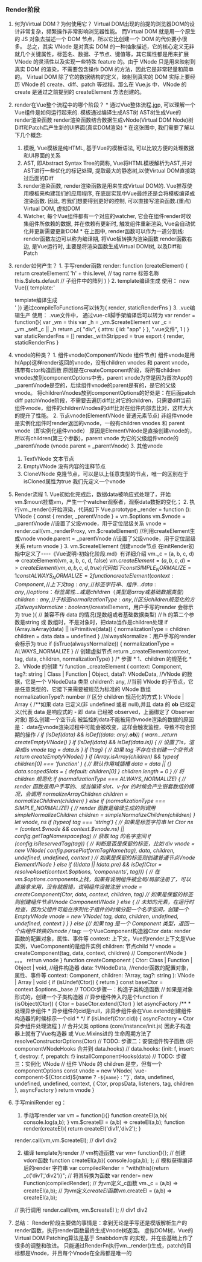 ### Render阶段
  1. 何为Virtual DOM？为何使用它？
    Virtual DOM出现的前提的浏览器DOM的设计非常复杂，频繁操作非常影响浏览器性能。
    而Virtual DOM 就是用一个原生的 JS 对象去描述一个 DOM 节点，所以它比创建一个 DOM 的代价要小很多。
    总之，其实 VNode 是对真实 DOM 的一种抽象描述，它的核心定义无非就几个关键属性，标签名、数据、子节点、键值等，其它属性都是用来扩展 VNode 的灵活性以及实现一些特殊 feature 的。由于 VNode 只是用来映射到真实 DOM 的渲染，不需要包含操作 DOM 的方法，因此它是非常轻量和简单的。
    Virtual DOM 除了它的数据结构的定义，映射到真实的 DOM 实际上要经历 VNode 的 create、diff、patch 等过程。那么在 Vue.js 中，VNode 的 create 是通过之前提到的 createElement 方法创建的。

  2. render在Vue整个流程中的哪个阶段？
    * 通过Vue整体流程.jgp, 可以理解一个Vue组件是如何运行起来的.
      模板通过编译生成AST树
      AST树生成Vue的render渲染函数
      render渲染函数结合数据生成vNode(Virtual DOM Node)树
      Diff和Patch后产生新的UI界面(真实DOM渲染)
    * 在这张图中, 我们需要了解以下几个概念:
      1. 模板, Vue模板是纯HTML, 基于Vue的模板语法, 可以比较方便的处理数据和UI界面的关系
      2. AST, 即Abstract Syntax Tree的简称, Vue将HTML模板解析为AST,并对AST进行一些优化的标记处理, 提取最大的静态树,以使Virtual DOM直接跳过后面的Diff
      3. render渲染函数, render渲染函数是用来生成Virtual DOM的. Vue推荐使用模板来构建我们的应用程序, 在底层实现中Vue最终还是会将模板编译成渲染函数. 因此, 若我们想要得到更好的控制, 可以直接写渲染函数.(重点)
      Virtual DOM, 虚拟DOM
      4. Watcher, 每个Vue组件都有一个对应的watcher, 它会在组件render时收集组件所依赖的数据, 并在依赖有更新时, 触发组件重新渲染, Vue会自动优化并更新需要更新DOM
    * 在上图中, render函数可以作为一道分割线:
      render函数左边可以称为编译期, 将Vue板转换为渲染函数
      render函数右边, 是Vue运行时, 主要是将渲染函数生成Virtual DOM树, 以及Diff和Patch

  3. render如何产生？
    1. 手写render函数
      render: function (createElement) {
        return createElement(
          'h' + this.level,   // tag name 标签名称
          this.$slots.default // 子组件中的阵列
        )
      }
    2. template编译生成
      使用：
        new Vue({
          template:'<div>template编译生成</div>'
        })
      通过compileToFunctions可以转为{ render, staticRenderFns }
    3. .vue编辑生产
      使用：
        .vue文件中，
        <template>
          <div id="app">
            .vue文件
          </div>
        </template>
      通过vue-cli脚手架编译后可以转为
        var render = function(){
          var _vm = this
          var _h = _vm.$createElement
          var _c = _vm._self._c || _h
          return _c(
            "div",
            { attrs: { id: "app" } },
            ".vue文件",
            1
          )
        }
        var staticRenderFns = []
        render._withStripped = true
        export { render, staticRenderFns }

  4. vnode的种类？
    1. 组件vnode(ComponentVNode 组件节点)
      组件vnode是用h(App)这样render返回的vnode，没有children vnodes 和 parent vnode，携带有ctor构造函数
      原因是在createComponent阶段，将所有children vnodes放到componentOptions中去，parent vnode为空是因为首次App的_parentVnode是空的，后续组件vnode的parent是有的，是它的父级vnode。
      将childrenVnodes放到componentOptions的好处是：在后面patch diff patchVnode阶段，不需要去遍历diff比对它的children，只需要diff当前组件vnode，组件的childrenVnodes的diff比对在组件内部去比对，这样大大的提升了性能。
    2. 节点vnode(ElementVNode 普通元素节点)
      非组件vnode是实例化组件时render返回的vnode，一般有children vnodes 和 parent vnode（即实例化组件vnode）
      原因是ElementVNode是直接创建vnode的，所以有children(第三个参数)，parent vnode 为它的父级组件vnode的_parentVnode
      (vnode.parent = _parentVnode)
    3. 其他vnode 
      1. TextVNode 文本节点
      2. EmptyVNode 没有内容的注释节点
      3. CloneVNode 克隆节点，可以是以上任意类型的节点，唯一的区别在于isCloned属性为true 我们先定义一个vnode

  5. Render流程
    1. Vue初始化完成后，数据data被响应式处理了，开始vm.$mount挂载vm，产生一个watcher观察者，观察data数据的变化；
    2. 执行vm._render()开始渲染，代码如下
      Vue.prototype._render = function (): VNode {
        const { render, _parentVnode } = vm.$options
        vm.$vnode = _parentVnode //设置了父级vnode，用于定位层级关系
        vnode = render.call(vm._renderProxy, vm.$createElement) //利用createElement生成vnode
        vnode.parent = _parentVnode //设置了父级vnode，用于定位层级关系
        return vnode
      }
    3. vm.$createElement 创建vnode节点
      在initRender初始中定义了----《Vue说明-初始化阶段.md》有详细介绍
        vm._c = (a, b, c, d) => createElement(vm, a, b, c, d, false)
        vm.$createElement = (a, b, c, d) => createElement(vm, a, b, c, d, true)
      代码如下
        const SIMPLE_NORMALIZE = 1
        const ALWAYS_NORMALIZE = 2
        function createElement (
          context: Component, //上下文
          tag: any, //标签字符串 、组件...
          data: any, //options：标签属性... 或 是children （类型是array 或 基础数据类型）
          children: any, //子标签
          normalizationType: any, // 区分 children 规范化的方式
          alwaysNormalize: boolean //$createElement，用户手写的render 会标示为 true
        ){
          // 兼容不传 data 的情况(是数组或者基础数据类型) 
          // h 的第二个参数是string 或 数组时，不是对象时，把data当作是children处理
          if (Array.isArray(data) || isPrimitive(data)) {
            normalizationType = children
            children = data
            data = undefined
          }
          //alwaysNormalize：用户手写的render 会标示为 true
          if (isTrue(alwaysNormalize)) {
            normalizationType = ALWAYS_NORMALIZE
          }
          // 创建虚拟节点
          return  _createElement(context, tag, data, children, normalizationType)
        }
        /* 步骤
          * 1、children 的规范化
          * 2、VNode 的创建
        */
        function _createElement (
          context: Component, 
          tag?: string | Class<Component> | Function | Object,
          data?: VNodeData, //VNode 的数据，它是一个 VNodeData 类型
          children?: any, //当前 VNode 的子节点，它是任意类型的，它接下来需要被规范为标准的 VNode 数组
          normalizationType?: number // 区分 children 规范化的方式
        ): VNode | Array<VNode> {
          /**如果 data 已定义(非 undefined 或者 null),并且 data 的 __ob__ 已经定义(代表 data 是响应式的 - 即  data 已经被 observed，上面绑定了 Observer 对象) 
            那么创建一个空节点
            被监控的data不能被用作vnode渲染的数据的原因是：
            data在vnode渲染过程中可能会被改变，这样会触发监控，导致不符合预期的操作
          */ 
          if (isDef(data) && isDef((data: any).__ob__)) {
            warn...return createEmptyVNode()
          }
          if (isDef(data) && isDef(data.is)) { // 设置了is，渲染成is vnode
            tag = data.is
          }
          if (!tag) { // 如果 tag 不存在也创建一个空节点
            return createEmptyVNode()
          }
          if (Array.isArray(children) &&
            typeof children[0] === 'function'
          ) {  // 默认作用域插槽
            data = data || {}
            data.scopedSlots = { default: children[0] }
            children.length = 0
          }
          // 将 children 规范化
          if (normalizationType === ALWAYS_NORMALIZE) {
            // render 函数是用户手写的、或当编译 slot、v-for 的时候会产生嵌套数组的情况，会调用 normalizeArrayChildren
            children = normalizeChildren(children)
          } else if (normalizationType === SIMPLE_NORMALIZE) {
            // render 函数是编译生成的则调用 simpleNormalizeChildren
            children = simpleNormalizeChildren(children)
          }
          let vnode, ns
          if (typeof tag === 'string') { // 如果是标签字符串 
            let Ctor
            ns = (context.$vnode && context.$vnode.ns) || config.getTagNamespace(tag) // 获取 tag 的名字空间
            if (config.isReservedTag(tag)) { // 判断是否是保留的标签，比如 div
              vnode = new VNode(
                config.parsePlatformTagName(tag), data, children,
                undefined, undefined, context
              ) // 如果是保留的标签则创建普通节点Vnode ElementVNode
            } else if ((!data || !data.pre) && isDef(Ctor = resolveAsset(context.$options, 'components', tag))) { // 在vm.$options.components上找，如果有说明组件被全局/局部注册了，可以直接拿来用，没有就报错，说明组件没被注册
              vnode = createComponent(Ctor, data, context, children, tag) // 如果是保留的标签则创建组件节点Vnode ComponentVNode
            } else {
              // 未知的元素，在运行时检查，因为父组件可能在序列化子组件的时候分配一个名字空间，创建一个 EmptyVNode
              vnode = new VNode(
                tag, data, children,
                undefined, undefined, context
              )
            }
          } else {// 如果 tag 是一个 Component 类型，返回一个由组件转换的vnode
            /*
              tag: 一个VueComponent构造器Ctor
              data: render函数的配置对象，属性、事件等
              context: 上下文，Vue的render上下文是Vue实例，VueComponent的是组件实例
              children: 节点child
            */
            vnode = createComponent(tag, data, context, children) // ComponentVNode
          }
          。。。
          retrun vnode
        }
        function createComponent (
          Ctor: Class<Component> | Function | Object | void, //组件构造器
          data: ?VNodeData, //render函数的配置对象，属性、事件等
          context: Component, 
          children: ?Array<VNode>,
          tag?: string
        ): VNode | Array<VNode> | void {
          if (isUndef(Ctor)) {
            return
          }
          const baseCtor = context.$options._base
          // TODO:步骤一：构造子类构造函数
          // 如果是对象形式的，创建一个子类构造器
          // 异步组件传入的是个function
          if (isObject(Ctor)) {
            Ctor = baseCtor.extend(Ctor)
          }
          let asyncFactory
          /**
          * 处理异步组件
          * 异步组件的cid是null，非异步组件会在Vue.extend创建组件构造器的时候标示一个cid
          * */ 
          if (isUndef(Ctor.cid)) { 
            asyncFactory = Ctor
            异步组件处理流程
          }
          // 合并父类 options (core/instance/init.js) 因此子构造器上就有了Vue构造器 或 Vue.Mixins进的 生命周期方法了
          resolveConstructorOptions(Ctor)
          // TODO: 步骤二：安装组件钩子函数 (将 componentVNodeHooks 合并到 data.hooks)
          // data.hooks: {init: f, insert: f, destroy: f, prepatch: f}
          installComponentHooks(data)
          // TODO: 步骤三：实例化 VNode
          // 组件 VNode 的 children 是空，但有一个 componentOptions 
          const vnode = new VNode(
            `vue-component-${Ctor.cid}${name ? `-${name}` : ''}`,
            data, undefined, undefined, undefined, context,
            { Ctor, propsData, listeners, tag, children },
            asyncFactory
          )
          return vnode
        }
  
 
  6. 手写miniRender
    eg：
      1. 手动写render
        var vm = function(){}
        function createEl(a,b){
          console.log(a,b);
        }
        vm.$createEl = (a,b) => createEl(a,b);
        function render(createEl){
          return createEl('div1','div2');
        }
        
        render.call(vm,vm.$createEl);  // div1 div2

      2. 编译 template为render
        // vm构造函数
        var vm= function(){};
        // 创建vdom函数
        function createEl(a,b){
          console.log(a,b);
        };
        // 模拟获得编译后的render 字符串
        var compiledRender = "with(this){return _c('div1','div2')}";
        // 将其转换为函数
        var render= new Function(compiledRender);
        // 为vm定义_c函数
        vm._c = (a,b) => createEl(a,b);
        // 为vm定义$createEl 函数
        vm.$createEl = (a,b) => createEl(a,b);

        // 执行调用
        render.call(vm, vm.$createEl ); //    div1 div2



  7. 总结：
      Render阶段主要做的事情是：拿到无论是手写还是模版解析生产的render函数，执行render函数最终生成Vnode树返回。
      虚拟DOM树，Vue的Virtual DOM Patching算法是基于 Snabbdom库 的实现，并在些基础上作了很多的调整和改进。
      只能通过RenderFn执行vm._render()生成，patch的目标都是Vnode，并且每个Vnode在全局都是唯一的
